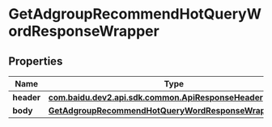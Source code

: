 

# GetAdgroupRecommendHotQueryWordResponseWrapper


## Properties

Name | Type | Description | Notes
------------ | ------------- | ------------- | -------------
**header** | [**com.baidu.dev2.api.sdk.common.ApiResponseHeader**](com.baidu.dev2.api.sdk.common.ApiResponseHeader.md) |  |  [optional]
**body** | [**GetAdgroupRecommendHotQueryWordResponseWrapperBody**](GetAdgroupRecommendHotQueryWordResponseWrapperBody.md) |  |  [optional]



